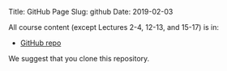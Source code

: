 Title: GitHub Page
Slug: github
Date: 2019-02-03

All course content (except Lectures 2-4, 12-13, and 15-17) is in:

- [GitHub repo](https://github.com/Harvard-IACS/2019-CS109A/tree/master/content)

We suggest that you clone this repository.

